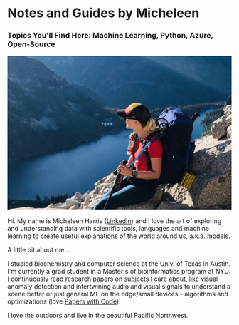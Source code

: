 # Notes and Guides by Micheleen
### Topics You'll Find Here: Machine Learning, Python, Azure, Open-Source

![](img/mich_enchantments.jpg)

Hi.  My name is Micheleen Harris ([LinkedIn](https://www.linkedin.com/in/micheleenharris/)) and I love the art of exploring and understanding data with scientific tools, languages and machine learning to create useful explanations of the world around us, a.k.a. models.


A little bit about me...

I studied biochemistry and computer science at the Univ. of Texas in Austin.  I'm currently a grad student in a Master's of bioinformatics program at NYU.  I continuously read research papers on subjects I care about, like visual anomaly detection and intertwining audio and visual signals to understand a scene better or just general ML on the edge/small devices - algorithms and optimizations (love [Papers with Code](https://paperswithcode.com/)).

I love the outdoors and live in the beautiful Pacific Northwest.









